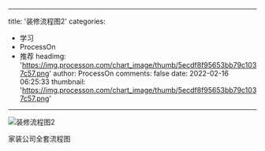 
---
title: '装修流程图2'
categories: 
 - 学习
 - ProcessOn
 - 推荐
headimg: 'https://img.processon.com/chart_image/thumb/5ecdf8f95653bb79c1037c57.png'
author: ProcessOn
comments: false
date: 2022-02-16 06:25:33
thumbnail: 'https://img.processon.com/chart_image/thumb/5ecdf8f95653bb79c1037c57.png'
---

<div>   
<img class="thumb" alt="装修流程图2" src="https://img.processon.com/chart_image/thumb/5ecdf8f95653bb79c1037c57.png" referrerpolicy="no-referrer">
<p>家装公司全套流程图</p>  
</div>
            